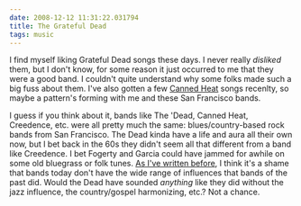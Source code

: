 ```yaml
---
date: 2008-12-12 11:31:22.031794
title: The Grateful Dead
tags: music
---
```

<p>I find myself liking Grateful Dead songs these days. I never really <i>disliked</i> them, but I don't know, for some reason it just occurred to me that they were a good band. I couldn't quite understand why some folks made such a big fuss about them. I've also gotten a few <a href="http://www.amazon.com/gp/redirect.html?ie=UTF8&location=https%3A%2F%2Fwww.amazon.com%2Fs%3Fie%3DUTF8%26x%3D0%26ref%255F%3Dnb%255Fss%255F%26y%3D0%26field-keywords%3Dcanned%2520heat%26url%3Dsearch-alias%253Daps&tag=slipangleorg-20&linkCode=ur2&camp=1789&creative=390957">Canned Heat</a> songs recenlty, so maybe a pattern's forming with me and these San Francisco bands. <p>I guess if you think about it, bands like The 'Dead, Canned Heat, Creedence, etc. were all pretty much the same: blues/country-based rock bands from San Francisco. The Dead kinda have a life and aura all their own now, but I bet back in the 60s they didn't seem all that different from a band like Creedence. I bet Fogerty and Garcia could have jammed for awhile on some old bluegrass or folk tunes. <a href="/blog/becoming-the-beatles">As I've written before</a>, I think it's a shame that bands today don't have the wide range of influences that bands of the past did. Would the Dead have sounded <i>anything</i> like they did without the jazz influence, the country/gospel harmonizing, etc.? Not a chance.</p>